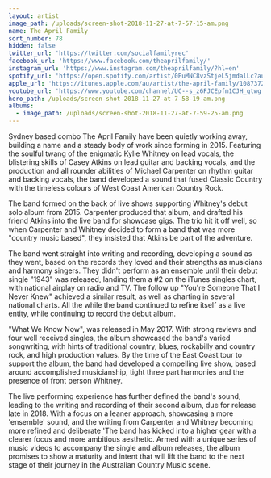 ```yaml
---
layout: artist
image_path: /uploads/screen-shot-2018-11-27-at-7-57-15-am.png
name: The April Family
sort_number: 78
hidden: false
twitter_url: 'https://twitter.com/socialfamilyrec'
facebook_url: 'https://www.facebook.com/theaprilfamily/'
instagram_url: 'https://www.instagram.com/theaprilfamily/?hl=en'
spotify_url: 'https://open.spotify.com/artist/0PuMNC8vzStjeL5jmdalLc?autoplay=true&v=A'
apple_url: 'https://itunes.apple.com/au/artist/the-april-family/1087372905'
youtube_url: 'https://www.youtube.com/channel/UC--s_z6FJCEpfm1CJH_qtwg'
hero_path: /uploads/screen-shot-2018-11-27-at-7-58-19-am.png
albums:
  - image_path: /uploads/screen-shot-2018-11-27-at-7-59-25-am.png
---
```


Sydney based combo The April Family have been quietly working away, building a name and a steady body of work since forming in 2015. Featuring the soulful twang of the enigmatic Kylie Whitney on lead vocals, the blistering skills of Casey Atkins on lead guitar and backing vocals, and the production and all rounder abilities of Michael Carpenter on rhythm guitar and backing vocals, the band developed a sound that fused Classic Country with the timeless colours of West Coast American Country Rock.

The band formed on the back of live shows supporting Whitney's debut solo album from 2015. Carpenter produced that album, and drafted his friend Atkins into the live band for showcase gigs. The trio hit it off well, so when Carpenter and Whitney decided to form a band that was more "country music based", they insisted that Atkins be part of the adventure.

The band went straight into writing and recording, developing a sound as they went, based on the records they loved and their strengths as musicians and harmony singers. They didn't perform as an ensemble until their debut single "1943" was released, landing them a #2 on the iTunes singles chart, with national airplay on radio and TV. The follow up "You're Someone That I Never Knew" achieved a similar result, as well as charting in several national charts. All the while the band continued to refine itself as a live entity, while continuing to record the debut album.

"What We Know Now", was released in May 2017. With strong reviews and four well received singles, the album showcased the band's varied songwriting, with hints of traditional country, blues, rockabilly and country rock, and high production values. By the time of the East Coast tour to support the album, the band had developed a compelling live show, based around accomplished musicianship, tight three part harmonies and the presence of front person Whitney.

The live performing experience has further defined the band's sound, leading to the writing and recording of their second album, due for release late in 2018. With a focus on a leaner approach, showcasing a more 'ensemble' sound, and the writing from Carpenter and Whitney becoming more refined and deliberate 'The band has kicked into a higher gear with a clearer focus and more ambitious aesthetic. Armed with a unique series of music videos to accompany the single and album releases, the album promises to show a maturity and intent that will lift the band to the next stage of their journey in the Australian Country Music scene.